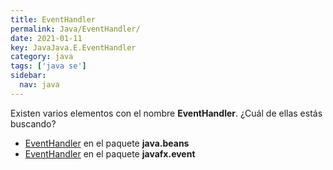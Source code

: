 ```yaml
---
title: EventHandler
permalink: Java/EventHandler/
date: 2021-01-11
key: JavaJava.E.EventHandler
category: java
tags: ['java se']
sidebar: 
  nav: java
---
```


Existen varios elementos con el nombre **EventHandler**. ¿Cuál de ellas estás buscando?
<ul>
<li><a href="/Java/EventHandler-java-beans/">EventHandler</a> en el paquete <strong>java.beans</strong></li>
<li><a href="/Java/EventHandler-javafx-event/">EventHandler</a> en el paquete <strong>javafx.event</strong></li>
<ul>
